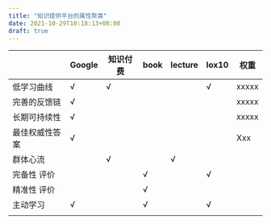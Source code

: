 ```yaml
---
title: "知识提供平台的属性聚类"
date: 2021-10-29T10:18:13+08:00
draft: true
---
```


|                | Google | 知识付费 | book | lecture | Iox10 | 权重  |
| -------------- | ------ | -------- | ---- | ------- | ----- | ----- |
| 低学习曲线     | √      | √        |      |         | √     | xxxxx |
| 完善的反馈链   | √      |          |      |         |       | xxxxx |
| 长期可持续性   | √      |          |      |         |       | xxxxx |
| 最佳权威性答案 | √      |          |      |         |       | Xxx   |
| 群体心流       |        | √        |      | √       |       |       |
| 完备性 评价    |        |          | √    |         | √     |       |
| 精准性 评价    |        |          | √    |         |       |       |
| 主动学习       | √      |          | √    |         | √     |       |
|                |        |          |      |         |       |       |

